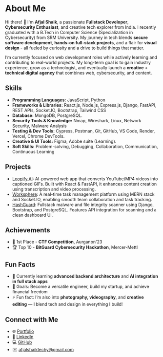 # About Me  
Hi there! 👋 I'm **Afjal Shaik**, a passionate **Fullstack Developer**, **Cybersecurity Enthusiast**, and creative tech explorer from India. I recently graduated with a B.Tech in Computer Science (Specialization in Cybersecurity) from SRM University. My journey in tech blends **secure software development**, **hands-on full-stack projects**, and a flair for **visual design** - all fueled by curiosity and a drive to build things that matter.

I’m currently focused on web development roles while actively learning and contributing to real-world projects. My long-term goal is to gain industry experience, grow as a technologist, and eventually launch a **creative + technical digital agency** that combines web, cybersecurity, and content.

## Skills  
- **Programming Languages:** JavaScript, Python  
- **Frameworks & Libraries:** React.js, Node.js, Express.js, Django, FastAPI, REST APIs, Socket.IO, Bootstrap, Tailwind CSS  
- **Database:** MongoDB, PostgreSQL.
- **Security Tools & Knowledge:** Nmap, Wireshark, Linux, Network Security, Malware Analysis
- **Testing & Dev Tools:** Cypress, Postman, Git, GitHub, VS Code, Render, Vercel, Chrome DevTools.
- **Creative & UI Tools:** Figma, Adobe suite (Learning).
- **Soft Skills:** Problem-solving, Debugging, Collaboration, Communication, Continuous Learning

## Projects  
- [Loopify.AI](https://loopify-ai.vercel.app/): AI-powered web app that converts YouTube/MP4 videos into captioned GIFs. Built with React & FastAPI, it enhances content creation using transcription and video processing.
- [Worksphere](https://worksphere-peach.vercel.app/): A real-time task management platform using MERN stack and Socket.IO, enabling smooth team collaboration and task tracking.
- [HashGuard](https://hashguard.onrender.com/): Fullstack malware and file integrity scanner using Django, Bootstrap, and PostgreSQL. Features API integration for scanning and a clean dashboard UI.

## Achievements  
- 🥇 1st Place - **CTF Competition**, Aurganon'23  
- 🏆 Top 10 - **BitGuard Cybersecurity Hackathon**, Mercer-Mettl

## Fun Facts  
- 🌱 Currently learning **advanced backend architecture** and **AI integration in full stack apps**  
- 🎯 Goals: Become a versatile engineer, build my startup, and achieve financial freedom  
- ⚡ Fun fact: I’m also into **photography, videography**, and **creative editing** — I blend tech and design in everything I build!

## Connect with Me  
- 🌐 [Portfolio](https://afjalaura9-dev-portfolio.vercel.app/)  
- 💼 [LinkedIn](https://www.linkedin.com/in/afjal-shaik-8133281b4/)  
- 💻 [GitHub](https://github.com/AfjalAura9)  
- ✉️ afjalshaiktechy@gmail.com
